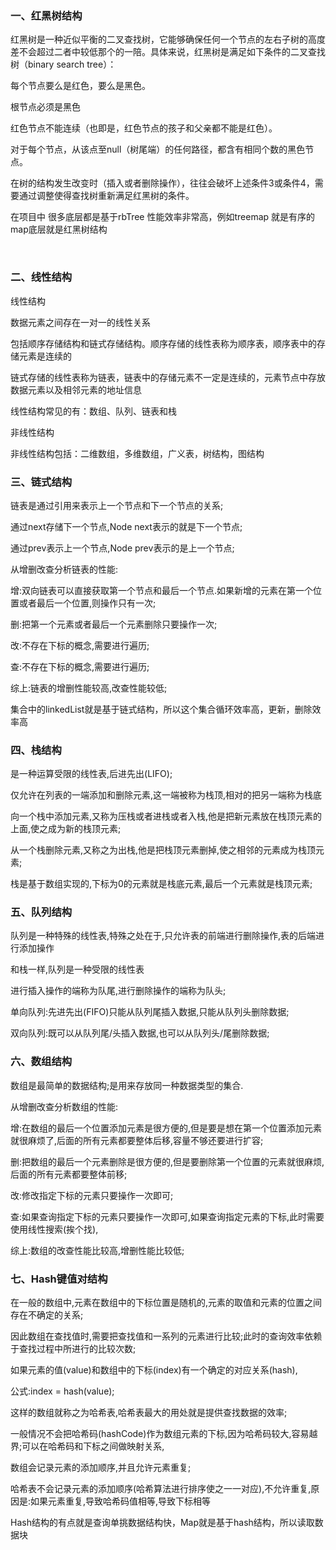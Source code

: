 ### 一、红黑树结构

红黑树是一种近似平衡的二叉查找树，它能够确保任何一个节点的左右子树的高度差不会超过二者中较低那个的一陪。具体来说，红黑树是满足如下条件的二叉查找树（binary search tree）：

每个节点要么是红色，要么是黑色。

根节点必须是黑色

红色节点不能连续（也即是，红色节点的孩子和父亲都不能是红色）。

对于每个节点，从该点至null（树尾端）的任何路径，都含有相同个数的黑色节点。

在树的结构发生改变时（插入或者删除操作），往往会破坏上述条件3或条件4，需要通过调整使得查找树重新满足红黑树的条件。

在项目中 很多底层都是基于rbTree 性能效率非常高，例如treemap 就是有序的map底层就是红黑树结构

​                                

### 二、线性结构

线性结构

 

数据元素之间存在一对一的线性关系

包括顺序存储结构和链式存储结构。顺序存储的线性表称为顺序表，顺序表中的存储元素是连续的

链式存储的线性表称为链表，链表中的存储元素不一定是连续的，元素节点中存放数据元素以及相邻元素的地址信息

线性结构常见的有：数组、队列、链表和栈

非线性结构

非线性结构包括：二维数组，多维数组，广义表，树结构，图结构

  

  

### 三、链式结构

链表是通过引用来表示上一个节点和下一个节点的关系;

通过next存储下一个节点,Node next表示的就是下一个节点;

通过prev表示上一个节点,Node prev表示的是上一个节点;

从增删改查分析链表的性能:

增:双向链表可以直接获取第一个节点和最后一个节点.如果新增的元素在第一个位置或者最后一个位置,则操作只有一次;

删:把第一个元素或者最后一个元素删除只要操作一次;

改:不存在下标的概念,需要进行遍历;

查:不存在下标的概念,需要进行遍历;

综上:链表的增删性能较高,改查性能较低;

集合中的linkedList就是基于链式结构，所以这个集合循环效率高，更新，删除效率高

  

  

### 四、栈结构

是一种运算受限的线性表,后进先出(LIFO);

仅允许在列表的一端添加和删除元素,这一端被称为栈顶,相对的把另一端称为栈底

向一个栈中添加元素,又称为压栈或者进栈或者入栈,他是把新元素放在栈顶元素的上面,使之成为新的栈顶元素;

从一个栈删除元素,又称之为出栈,他是把栈顶元素删掉,使之相邻的元素成为栈顶元素;

栈是基于数组实现的,下标为0的元素就是栈底元素,最后一个元素就是栈顶元素;

  

### 五、队列结构

队列是一种特殊的线性表,特殊之处在于,只允许表的前端进行删除操作,表的后端进行添加操作

和栈一样,队列是一种受限的线性表

进行插入操作的端称为队尾,进行删除操作的端称为队头;

单向队列:先进先出(FIFO)只能从队列尾插入数据,只能从队列头删除数据;

双向队列:既可以从队列尾/头插入数据,也可以从队列头/尾删除数据;

### 六、数组结构

数组是最简单的数据结构;是用来存放同一种数据类型的集合.

从增删改查分析数组的性能:

增:在数组的最后一个位置添加元素是很方便的,但是要是想在第一个位置添加元素就很麻烦了,后面的所有元素都要整体后移,容量不够还要进行扩容;

删:把数组的最后一个元素删除是很方便的,但是要删除第一个位置的元素就很麻烦,后面的所有元素都要整体前移;

改:修改指定下标的元素只要操作一次即可;

查:如果查询指定下标的元素只要操作一次即可,如果查询指定元素的下标,此时需要使用线性搜索(挨个找),

综上:数组的改查性能比较高,增删性能比较低;

### 七、Hash键值对结构

在一般的数组中,元素在数组中的下标位置是随机的,元素的取值和元素的位置之间存在不确定的关系;

因此数组在查找值时,需要把查找值和一系列的元素进行比较;此时的查询效率依赖于查找过程中所进行的比较次数;

如果元素的值(value)和数组中的下标(index)有一个确定的对应关系(hash),

公式:index = hash(value);

这样的数组就称之为哈希表,哈希表最大的用处就是提供查找数据的效率;

一般情况不会把哈希码(hashCode)作为数组元素的下标,因为哈希码较大,容易越界;可以在哈希码和下标之间做映射关系,

数组会记录元素的添加顺序,并且允许元素重复;

哈希表不会记录元素的添加顺序(哈希算法进行排序使之一一对应),不允许重复,原因是:如果元素重复,导致哈希码值相等,导致下标相等

Hash结构的有点就是查询单挑数据结构快，Map就是基于hash结构，所以读取数据块